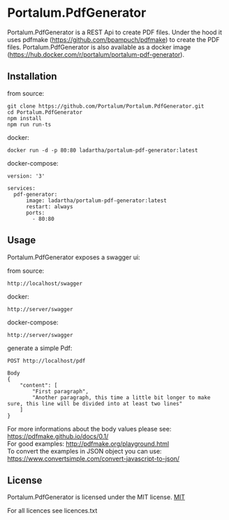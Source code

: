 
# Portalum.PdfGenerator

Portalum.PdfGenerator is a REST Api to create PDF files. 
Under the hood it uses pdfmake (https://github.com/bpampuch/pdfmake) to create the PDF files.
Portalum.PdfGenerator is also available as a docker image (https://hub.docker.com/r/portalum/portalum-pdf-generator).




## Installation

from source:
```
git clone https://github.com/Portalum/Portalum.PdfGenerator.git
cd Portalum.PdfGenerator
npm install
npm run run-ts
```

docker: 
```
docker run -d -p 80:80 ladartha/portalum-pdf-generator:latest
```

docker-compose:
```
version: '3'

services:
  pdf-generator:
      image: ladartha/portalum-pdf-generator:latest
      restart: always
      ports:
        - 80:80

```
## Usage

Portalum.PdfGenerator exposes a swagger ui:

from source:
```
http://localhost/swagger
```

docker:
```
http://server/swagger
```

docker-compose:
```
http://server/swagger
```

generate a simple Pdf:
```
POST http://localhost/pdf

Body
{
    "content": [
		"First paragraph",
		"Another paragraph, this time a little bit longer to make sure, this line will be divided into at least two lines"
	]
}
```

For more informations about the body values please see: https://pdfmake.github.io/docs/0.1/  
For good examples: http://pdfmake.org/playground.html  
To convert the examples in JSON object you can use: https://www.convertsimple.com/convert-javascript-to-json/
## License

Portalum.PdfGenerator is licensed under the MIT license. [MIT](https://choosealicense.com/licenses/mit/)

For all licences see licences.txt
